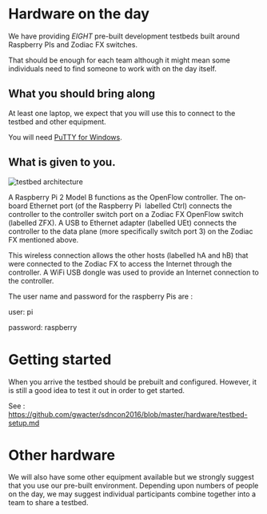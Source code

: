 # Hardware on the day

We have providing *EIGHT* pre-built development testbeds built around Raspberry PIs and Zodiac FX switches. 

That should be enough for each team although it might mean some individuals need to find someone to work with on the day itself.

## What you should bring along

At least one laptop, we expect that you will use this to connect to the testbed and other equipment.

You will need [PuTTY for Windows](https://the.earth.li/~sgtatham/putty/latest/x86/putty.exe).

## What is given to you.

![testbed architecture](https://github.com/gwacter/sdncon2016/blob/master/hardware/SDNcon2016_network_diagram.png)

A Raspberry Pi 2 Model B functions as the OpenFlow controller. The on­board Ethernet port (of the Raspberry Pi ­ labelled Ctrl) connects the controller to the controller switch port on a Zodiac FX OpenFlow switch (labelled ZFX). A USB to Ethernet adapter (labelled UEt) connects the controller to the data plane (more specifically switch port 3) on the Zodiac FX mentioned above.

This wireless connection allows the other hosts (labelled hA and hB) that were connected to the Zodiac FX to access the Internet through the controller. A WiFi USB dongle was used to provide an Internet connection to the controller.

The user name and password for the raspberry Pis are :

user: pi

password: raspberry

# Getting started

When you arrive the testbed should be prebuilt and configured. However, it is still a good idea to test it out in order to get started.

See : https://github.com/gwacter/sdncon2016/blob/master/hardware/testbed-setup.md

# Other hardware

We will also have some other equipment available but we strongly suggest that you use our pre-built environment. Depending upon numbers of people on the day, we may suggest individual participants combine together into a team to share a testbed.



